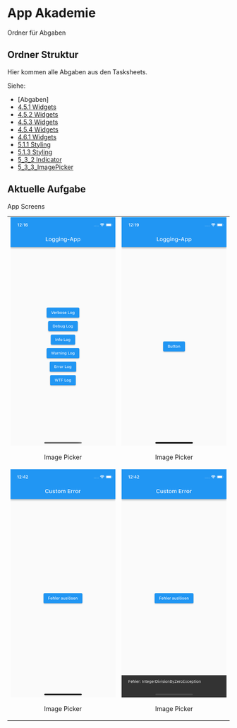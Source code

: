 # App Akademie

Ordner für Abgaben

## Ordner Struktur

Hier kommen alle Abgaben aus den Tasksheets.

Siehe:

- [Abgaben]
- [4.5.1 Widgets](https://github.com/markruzo/app_akademie/tree/main/lib/task_solutions/4_5_1)
- [4.5.2 Widgets](https://github.com/markruzo/app_akademie/tree/main/lib/task_solutions/4_5_2)
- [4.5.3 Widgets](https://github.com/markruzo/app_akademie/tree/main/lib/task_solutions/4_5_3)
- [4.5.4 Widgets](https://github.com/markruzo/app_akademie/tree/main/lib/task_solutions/4_5_4)
- [4.6.1 Widgets](https://github.com/markruzo/app_akademie/tree/main/lib/task_solutions/4_6_1)
- [5.1.1 Styling](https://github.com/markruzo/app_akademie/tree/main/lib/task_solutions/5_1_1_Styling)
- [5.1.3 Styling](https://github.com/markruzo/app_akademie/tree/main/lib/task_solutions/5_1_3_Styling)
- [5_3_2 Indicator](https://github.com/markruzo/app_akademie/tree/main/lib/task_solutions/5_3_2_Indicator)
- [5_3_3_ImagePicker](https://github.com/markruzo/app_akademie/tree/main/lib/task_solutions/5_3_3_ImagePicker)
<!-- - [Neuer Ordner](link zum ordner) -->

## Aktuelle Aufgabe

App Screens

<table>
  <tr>
    <td style="text-align: center;">
      <img src="lib/task_solutions/5_4_3_Logger/Simulator Screenshot - iPhone 13 mini - 2023-09-06 at 12.16.48.png" alt="Bild 1">
      <p>Image Picker</p>
    </td>
    <td style="text-align: center;">
      <img src="lib/task_solutions/5_4_3_Logger/Simulator Screenshot - iPhone 13 mini - 2023-09-06 at 12.19.14.png" alt="Bild 2">
      <p>Image Picker</p>
    </td>
  </tr>
    <td style="text-align: center;">
      <img src="lib/task_solutions/5_4_3_Logger/Simulator Screenshot - iPhone 13 mini - 2023-09-06 at 12.42.33.png" alt="Bild 1">
      <p>Image Picker</p>
    </td>
    <td style="text-align: center;">
      <img src="lib/task_solutions/5_4_3_Logger/Simulator Screenshot - iPhone 13 mini - 2023-09-06 at 12.42.35.png" alt="Bild 1">
      <p>Image Picker</p>
    </td>
    </tr>
    </tr>
  </table>
